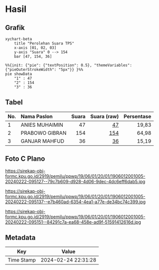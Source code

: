 # Hasil

## Grafik

```mermaid
xychart-beta
    title "Perolehan Suara TPS"
    x-axis [01, 02, 03]
    y-axis "Suara" 0 --> 154
    bar [47, 154, 36]
```

```mermaid
%%{init: {"pie": {"textPosition": 0.5}, "themeVariables": {"pieOuterStrokeWidth": "5px"}} }%%
pie showData
    "1" : 47
    "2" : 154
    "3" : 36
```

## Tabel

| No. | Nama Paslon    | Suara | Suara (raw) | Persentase |
|:--- |:-------------- | -----:| -----------:| ----------:|
| 1   | ANIES MUHAIMIN | 47    | [47][p-1]   | 19,83      |
| 2   | PRABOWO GIBRAN | 154   | [154][p-2]  | 64,98      |
| 3   | GANJAR MAHFUD  | 36    | [36][p-3]   | 15,19      |


[p-1]: https://github.com/gigit-pemilu/pemilu-2024-19-kepulauan-bangka-belitung/blob/main/pilpres/hitung-suara/sub/19-kepulauan-bangka-belitung/sub/06-belitung-timur/sub/01-manggar/sub/2001-lalang-jaya/sub/005-tps/sub/paslon-1.txt
[p-2]: https://github.com/gigit-pemilu/pemilu-2024-19-kepulauan-bangka-belitung/blob/main/pilpres/hitung-suara/sub/19-kepulauan-bangka-belitung/sub/06-belitung-timur/sub/01-manggar/sub/2001-lalang-jaya/sub/005-tps/sub/paslon-2.txt
[p-3]: https://github.com/gigit-pemilu/pemilu-2024-19-kepulauan-bangka-belitung/blob/main/pilpres/hitung-suara/sub/19-kepulauan-bangka-belitung/sub/06-belitung-timur/sub/01-manggar/sub/2001-lalang-jaya/sub/005-tps/sub/paslon-3.txt

## Foto C Plano

https://sirekap-obj-formc.kpu.go.id/2919/pemilu/ppwp/19/06/01/20/01/1906012001005-20240222-095127--79c7b609-d928-4d06-9dec-4dc6eff6dab5.jpg

https://sirekap-obj-formc.kpu.go.id/2919/pemilu/ppwp/19/06/01/20/01/1906012001005-20240222-095137--e7b460ad-6354-4ea1-a77e-de34bc74c399.jpg

https://sirekap-obj-formc.kpu.go.id/2919/pemilu/ppwp/19/06/01/20/01/1906012001005-20240222-095151--84291c7a-ea68-458e-ad9f-51591412616d.jpg


## Metadata

| Key        | Value               |
| ---------- | ------------------- |
| Time Stamp | 2024-02-24 22:31:28 |



